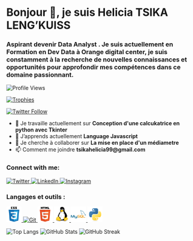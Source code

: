 <!DOCTYPE html>
<html lang="fr">

<body>
    <div class="container">
        <h1>Bonjour 👋, je suis Helicia TSIKA LENG’KUISS</h1>
        <h3>Aspirant devenir Data Analyst . Je suis actuellement en Formation en Dev Data à Orange digital center, je suis constamment à la recherche de nouvelles connaissances et opportunités pour approfondir mes compétences dans ce domaine passionnant.</h3>
        <p class="center"> 
            <img src="https://komarev.com/ghpvc/?username=heli2805&label=Profile%20views&color=0e75b6&style=flat" alt="Profile Views" />
        </p>
        
  <p class="center"> 
            <a href="https://github.com/ryo-ma/github-profile-trophy">
                <img src="https://github-profile-trophy.vercel.app/?username=heli2805" alt="Trophies" />
            </a> 
        </p>
        
   <p class="center"> 
            <a href="https://twitter.com/helicia_tsika" target="_blank">
                <img src="https://img.shields.io/twitter/follow/helicia_tsika?logo=twitter&style=for-the-badge" alt="Twitter Follow" />
            </a> 
        </p>
        
   <ul>
            <li>🔭 Je travaille actuellement sur <strong>Conception d'une calcukatrice en python avec Tkinter</strong></li>
            <li>🌱 J’apprends actuellement <strong>Language Javascript </strong></li>
            <li>👯 Je cherche à collaborer sur <strong>La mise en place d'un médiametre</strong></li>
            <li>📫 Comment me joindre <strong>tsikahelicia99@gmail.com</strong></li>
    </ul>

  <h3>Connect with me:</h3>
        <p class="center social-icons">
            <a href="https://twitter.com/helicia_tsika" target="_blank">
                <img src="https://raw.githubusercontent.com/rahuldkjain/github-profile-readme-generator/master/src/images/icons/Social/twitter.svg" alt="Twitter" height="30" width="40" />
            </a>
            <a href="https://linkedin.com/in/helicia-tsika" target="_blank">
                <img src="https://raw.githubusercontent.com/rahuldkjain/github-profile-readme-generator/master/src/images/icons/Social/linked-in-alt.svg" alt="LinkedIn" height="30" width="40" />
            </a>
            <a href="https://instagram.com/its_lengs" target="_blank">
                <img src="https://raw.githubusercontent.com/rahuldkjain/github-profile-readme-generator/master/src/images/icons/Social/instagram.svg" alt="Instagram" height="30" width="40" />
            </a>
        </p>

   <h3>Langages et outils :</h3>
        <p class="center tools">
            <a href="https://www.w3schools.com/css/" target="_blank" rel="noreferrer">
                <img src="https://raw.githubusercontent.com/devicons/devicon/master/icons/css3/css3-original-wordmark.svg" alt="CSS3" width="40" height="40"/>
            </a>
            <a href="https://git-scm.com/" target="_blank" rel="noreferrer">
                <img src="https://www.vectorlogo.zone/logos/git-scm/git-scm-icon.svg" alt="Git" width="40" height="40"/>
            </a>
            <a href="https://www.w3.org/html/" target="_blank" rel="noreferrer">
                <img src="https://raw.githubusercontent.com/devicons/devicon/master/icons/html5/html5-original-wordmark.svg" alt="HTML5" width="40" height="40"/>
            </a>
            <a href="https://www.linux.org/" target="_blank" rel="noreferrer">
                <img src="https://raw.githubusercontent.com/devicons/devicon/master/icons/linux/linux-original.svg" alt="Linux" width="40" height="40"/>
            </a>
            <a href="https://www.mysql.com/" target="_blank" rel="noreferrer">
                <img src="https://raw.githubusercontent.com/devicons/devicon/master/icons/mysql/mysql-original-wordmark.svg" alt="MySQL" width="40" height="40"/>
            </a>
            <a href="https://www.python.org" target="_blank" rel="noreferrer">
                <img src="https://raw.githubusercontent.com/devicons/devicon/master/icons/python/python-original.svg" alt="Python" width="40" height="40"/>
            </a>
        </p>

  <div class="stats">
            <img src="https://github-readme-stats.vercel.app/api/top-langs?username=heli2805&show_icons=true&locale=en&layout=compact" alt="Top Langs" />
            <img src="https://github-readme-stats.vercel.app/api?username=heli2805&show_icons=true&locale=en" alt="GitHub Stats" />
            <img src="https://github-readme-streak-stats.herokuapp.com/?user=heli2805" alt="GitHub Streak" />
        </div>
    </div>
</body>
</html>

